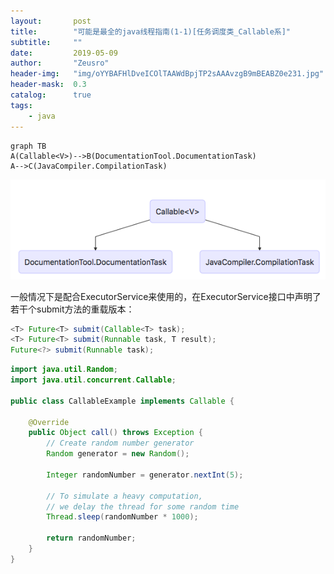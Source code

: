```yaml
---
layout:       post
title:        "可能是最全的java线程指南(1-1)[任务调度类_Callable系]"
subtitle:     ""
date:         2019-05-09
author:       "Zeusro"
header-img:   "img/oYYBAFHlDveICOlTAAWdBpjTP2sAAAvzgB9mBEABZ0e231.jpg"
header-mask:  0.3
catalog:      true
tags:
    - java
---
```




```
graph TB
A(Callable<V>)-->B(DocumentationTool.DocumentationTask)
A-->C(JavaCompiler.CompilationTask)
```

![image](/img/in-post/java-concurrent/Callable.png)

一般情况下是配合ExecutorService来使用的，在ExecutorService接口中声明了若干个submit方法的重载版本：

```java
<T> Future<T> submit(Callable<T> task);
<T> Future<T> submit(Runnable task, T result);
Future<?> submit(Runnable task);
```

```java
import java.util.Random;
import java.util.concurrent.Callable;

public class CallableExample implements Callable {

    @Override
    public Object call() throws Exception {
        // Create random number generator
        Random generator = new Random();

        Integer randomNumber = generator.nextInt(5);

        // To simulate a heavy computation,
        // we delay the thread for some random time
        Thread.sleep(randomNumber * 1000);

        return randomNumber;
    }
}
```





